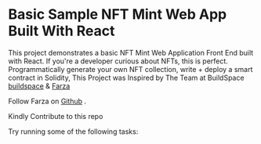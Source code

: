 # Basic Sample NFT Mint Web App Built With React 

This project demonstrates a basic NFT Mint Web Application Front End built with React.  If you're a developer curious about NFTs, this is perfect. Programmatically generate your own NFT collection, write + deploy a smart contract in Solidity, This Project was Inspired by The Team at BuildSpace <a href="https://twitter.com/_buildspace">buildspace</a> &  <a href="https://twitter.com/farzatv">Farza</a> 

Follow Farza  on <a href="https://github.com/farzaa
">Github</a> .


Kindly Contribute to this repo





Try running some of the following tasks:
